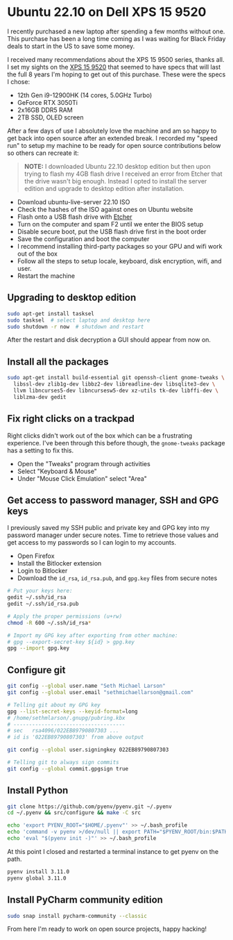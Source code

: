 # Ubuntu 22.10 on Dell XPS 15 9520

I recently purchased a new laptop after spending a few months without one. This purchase has been a long time coming
as I was waiting for Black Friday deals to start in the US to save some money.

I received many recommendations about the XPS 15 9500 series, thanks all. I set my sights on the [XPS 15 9520](https://www.dell.com/en-us/shop/dell-laptops/xps-15-laptop/spd/xps-15-9520-laptop/xn9520fmgjs) that seemed to have specs that will last the full 8 years I'm hoping to get out of this purchase. These were the specs I chose:

- 12th Gen i9-12900HK (14 cores, 5.0GHz Turbo)
- GeForce RTX 3050Ti
- 2x16GB DDR5 RAM
- 2TB SSD, OLED screen

After a few days of use I absolutely love the machine and am so happy to get back into open source after an extended break. I recorded my "speed run" to setup my machine to be ready for open source contributions below so others can recreate it:

> **NOTE:** I downloaded Ubuntu 22.10 desktop edition but then upon trying to flash my 4GB flash drive
> I received an error from Etcher that the drive wasn't big enough. Instead I opted to
> install the server edition and upgrade to desktop edition after installation.

- Download ubuntu-live-server 22.10 ISO
- Check the hashes of the ISO against ones on Ubuntu website
- Flash onto a USB flash drive with [Etcher](https://www.balena.io/etcher/)
- Turn on the computer and spam F2 until we enter the BIOS setup
- Disable secure boot, put the USB flash drive first in the boot order
- Save the configuration and boot the computer
- I recommend installing third-party packages so your GPU and wifi work out of the box
- Follow all the steps to setup locale, keyboard, disk encryption, wifi, and user.
- Restart the machine

## Upgrading to desktop edition

```bash
sudo apt-get install tasksel
sudo tasksel  # select laptop and desktop here
sudo shutdown -r now  # shutdown and restart
```

After the restart and disk decryption a GUI should appear from now on.

## Install all the packages

```bash
sudo apt-get install build-essential git openssh-client gnome-tweaks \
  libssl-dev zlib1g-dev libbz2-dev libreadline-dev libsqlite3-dev \
  llvm libncurses5-dev libncursesw5-dev xz-utils tk-dev libffi-dev \
  liblzma-dev gedit
```

## Fix right clicks on a trackpad

Right clicks didn't work out of the box which can be a frustrating experience. I've been
through this before though, the `gnome-tweaks` package has a setting to fix this.

- Open the "Tweaks" program through activities
- Select "Keyboard & Mouse"
- Under "Mouse Click Emulation" select "Area"

## Get access to password manager, SSH and GPG keys

I previously saved my SSH public and private key and GPG key into my password manager under secure notes.
Time to retrieve those values and get access to my passwords so I can login to my accounts.

- Open Firefox
- Install the Bitlocker extension
- Login to Bitlocker
- Download the `id_rsa`, `id_rsa.pub`, and `gpg.key` files from secure notes

```bash
# Put your keys here:
gedit ~/.ssh/id_rsa
gedit ~/.ssh/id_rsa.pub

# Apply the proper permissions (u+rw)
chmod -R 600 ~/.ssh/id_rsa*

# Import my GPG key after exporting from other machine:
# gpg --export-secret-key ${id} > gpg.key
gpg --import gpg.key
```

## Configure git

```bash
git config --global user.name "Seth Michael Larson"
git config --global user.email "sethmichaellarson@gmail.com"

# Telling git about my GPG key
gpg --list-secret-keys --keyid-format=long
# /home/sethmlarson/.gnupg/pubring.kbx
# ------------------------------------
# sec   rsa4096/022EB89790807303 ...
# id is '022EB89790807303' from above output

git config --global user.signingkey 022EB89790807303

# Telling git to always sign commits
git config --global commit.gpgsign true
```

## Install Python

```bash
git clone https://github.com/pyenv/pyenv.git ~/.pyenv
cd ~/.pyenv && src/configure && make -C src

echo 'export PYENV_ROOT="$HOME/.pyenv"' >> ~/.bash_profile
echo 'command -v pyenv >/dev/null || export PATH="$PYENV_ROOT/bin:$PATH"' >> ~/.bash_profile
echo 'eval "$(pyenv init -)"' >> ~/.bash_profile
```

At this point I closed and restarted a terminal instance to get pyenv on the path.

```bash
pyenv install 3.11.0
pyenv global 3.11.0
```

## Install PyCharm community edition

```bash
sudo snap install pycharm-community --classic
```

From here I'm ready to work on open source projects, happy hacking!

